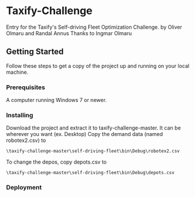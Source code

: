 # Taxify-Challenge
Entry for the Taxify's Self-driving Fleet Optimization Challenge.
by Oliver Olmaru and Randal Annus
Thanks to Ingmar Olmaru

## Getting Started
Follow these steps to get a copy of the project up and running on your local machine.

### Prerequisites
A computer running Windows 7 or newer.

### Installing
Download the project and extract it to taxify-challenge-master. It can be wherever you want (ex. Desktop)
Copy the demand data (named robotex2.csv) to
```
\taxify-challenge-master\self-driving-fleet\bin\Debug\robotex2.csv
```
To change the depos, copy depots.csv to
```
\taxify-challenge-master\self-driving-fleet\bin\Debug\depots.csv
```

### Deployment
